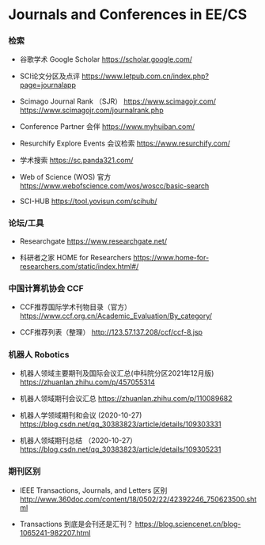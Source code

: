 # Journals and Conferences in EE/CS


### 检索

* 谷歌学术 Google Scholar
https://scholar.google.com/

* SCI论文分区及点评
https://www.letpub.com.cn/index.php?page=journalapp

* Scimago Journal Rank （SJR）
https://www.scimagojr.com/
https://www.scimagojr.com/journalrank.php
 
* Conference Partner 会伴
https://www.myhuiban.com/

* Resurchify Explore Events 会议检索
https://www.resurchify.com/

* 学术搜索
https://sc.panda321.com/

* Web of Science (WOS) 官方
https://www.webofscience.com/wos/woscc/basic-search

* SCI-HUB
https://tool.yovisun.com/scihub/

### 论坛/工具

* Researchgate
https://www.researchgate.net/

* 科研者之家 HOME for Researchers
https://www.home-for-researchers.com/static/index.html#/


### 中国计算机协会 CCF

* CCF推荐国际学术刊物目录（官方）
https://www.ccf.org.cn/Academic_Evaluation/By_category/

* CCF推荐列表（整理）
http://123.57.137.208/ccf/ccf-8.jsp


### 机器人 Robotics

* 机器人领域主要期刊及国际会议汇总(中科院分区2021年12月版)
https://zhuanlan.zhihu.com/p/457055314

* 机器人领域期刊会议汇总
https://zhuanlan.zhihu.com/p/110089682

* 机器人学领域期刊和会议 (2020-10-27)
https://blog.csdn.net/qq_30383823/article/details/109303331

* 机器人领域期刊总结 （2020-10-27）
https://blog.csdn.net/qq_30383823/article/details/109305231


### 期刊区别

* IEEE Transactions, Journals, and Letters 区别
http://www.360doc.com/content/18/0502/22/42392246_750623500.shtml

* Transactions 到底是会刊还是汇刊？
https://blog.sciencenet.cn/blog-1065241-982207.html
